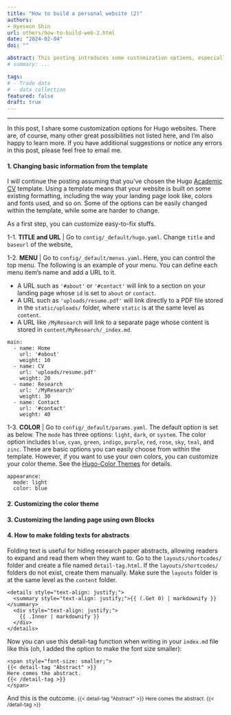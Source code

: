 ```yaml
---
title: "How to build a personal website (2)"
authors:
- Hyeseon Shin
url: others/how-to-build-web-2.html
date: "2024-02-04"
doi: ""

abstract: This posting introduces some customization options, especially for researchers. 
# summary: ...

tags:
# - Trade data
# - data collection
featured: false
draft: true
---
```


<hr>

In this post, I share some customization options for Hugo websites. There are, of course, many other great possibilities not listed here, and I’m also happy to learn more. If you have additional suggestions or notice any errors in this post, please feel free to email me.

#### 1. Changing basic information from the template
I will continue the posting assuming that you've chosen the Hugo [Academic CV](https://hugoblox.com/templates/details/academic-cv/) template. Using a template means that your website is built on some existing formatting, including the way your landing page look like, colors and fonts used, and so on. Some of the options can be easily changed within the template, while some are harder to change. 

As a first step, you can customize easy-to-fix stuffs. 

1-1. **TITLE and URL** | Go to `contig/_default/hugo.yaml`. Change `title` and `baseurl` of the website, 

1-2. **MENU**  |  Go to `config/_default/menus.yaml`. Here, you can control the top menu. The following is an example of your menu. You can define each menu item’s name and add a URL to it. 
- A URL such as `'#about'` or `'#contact'` will link to a section on your landing page whose `id` is set to `about` or `contact`.  
- A URL such as `'uploads/resume.pdf'` will link directly to a PDF file stored in the `static/uploads/` folder, where `static` is at the same level as `content`.  
- A URL like `/MyResearch` will link to a separate page whose content is stored in `content/MyResearch/_index.md`.  

<div class="highlight">
<pre><code class="language-bash">main:
  - name: Home
    url: '#about'
    weight: 10
  - name: CV
    url: 'uploads/resume.pdf'
    weight: 20
  - name: Research
    url: '/MyResearch'
    weight: 30
  - name: Contact
    url: '#contact'
    weight: 40
</code></pre>
</div>

1-3. **COLOR**  |  Go to `config/_default/params.yaml`. 
The default option is set as below. The `mode` has three options: `light`, `dark`, or `system`. 
The color option includes `blue`, `cyan`, `green`, `indigo`, `purple`, `red`, `rose`, `sky`, `teal`, and `zinc`. These are basic options you can easily choose from within the template. However, if you want to use your own colors, you can customize your color theme. See the [Hugo-Color Themes](https://docs.hugoblox.com/getting-started/customize/#appearance) for details.
<div class="highlight">
<pre><code class="language-bash">appearance:
  mode: light
  color: blue
</code></pre>
</div>




#### 2. Customizing the color theme

#### 3. Customizing the landing page using own Blocks

#### 4. How to make folding texts for abstracts
Folding text is useful for hiding research paper abstracts, allowing readers to expand and read them when they want to. Go to the `layouts/shortcodes/` folder and create a file named `detail-tag.html`. If the `layouts/shortcodes/` folders do not exist, create them manually. Make sure the `layouts` folder is at the same level as the `content` folder.

<div class="highlight">
<pre><code class="language-bash">&lt;details style="text-align: justify;"&gt;
  &lt;summary style="text-align: justify;"&gt;{{ (.Get 0) | markdownify }}&lt;/summary&gt;
  &lt;div style="text-align: justify;"&gt;
    {{ .Inner | markdownify }}
  &lt;/div&gt;
&lt;/details&gt;
</code></pre>
</div>

Now you can use this detail-tag function when writing in your `index.md` file like this (oh, I added the option to make the font size smaller):
<div class="highlight">
<pre><code class="language-bash">&lt;span style="font-size: smaller;"&gt;
{{&lt; detail-tag "Abstract" &gt;}}
Here comes the abstract.
{{&lt; /detail-tag &gt;}}
&lt;/span&gt;
</code></pre>
</div>

And this is the outcome.
<span style="font-size: smaller;">
{{< detail-tag "Abstract" >}}
Here comes the abstract.
{{< /detail-tag >}}
</span>


